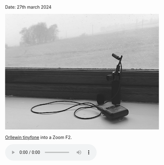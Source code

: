 Date: 27th march 2024

![20240327_sourhall_hailstorm](../images/20240327_sourhall_hailstorm.jpg)

[Orllewin tinyfone](../../../Orllewin%20tinyfone.md) into a Zoom F2. 

![20240327_17_00pm_sourhall_hailstorm_minifone_f2](../audio/20240327_17_00pm_sourhall_hailstorm_minifone_f2.mp3)